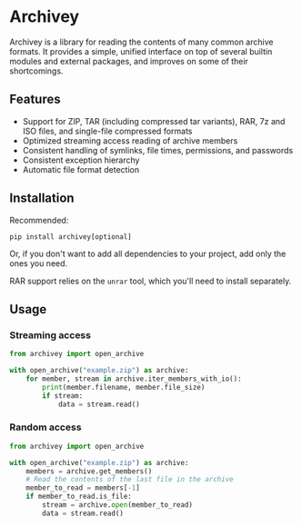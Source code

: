 # Archivey

Archivey is a library for reading the contents of many common archive formats. It provides a simple, unified interface on top of several builtin modules and external packages, and improves on some of their shortcomings.


## Features

- Support for ZIP, TAR (including compressed tar variants), RAR, 7z and ISO files, and single-file compressed formats
- Optimized streaming access reading of archive members
- Consistent handling of symlinks, file times, permissions, and passwords
- Consistent exception hierarchy
- Automatic file format detection

## Installation

Recommended:
```
pip install archivey[optional]
```
Or, if you don't want to add all dependencies to your project, add only the ones you need.

RAR support relies on the `unrar` tool, which you'll need to install separately.

## Usage

### Streaming access
```python
from archivey import open_archive

with open_archive("example.zip") as archive:
    for member, stream in archive.iter_members_with_io():
        print(member.filename, member.file_size)
        if stream:
            data = stream.read()
```

### Random access
```python
from archivey import open_archive

with open_archive("example.zip") as archive:
    members = archive.get_members()
    # Read the contents of the last file in the archive
    member_to_read = members[-1]
    if member_to_read.is_file:
        stream = archive.open(member_to_read)
        data = stream.read()
```

